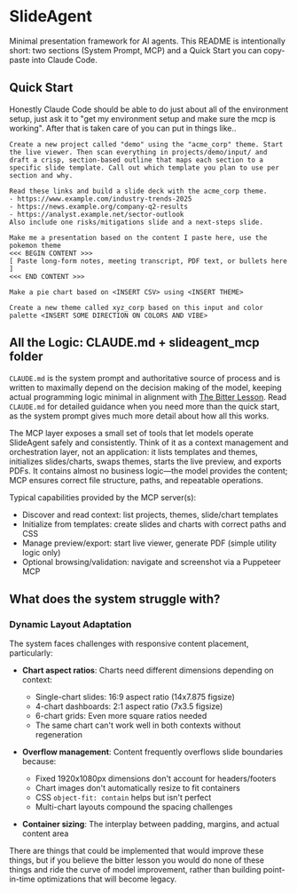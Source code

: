 # SlideAgent

Minimal presentation framework for AI agents. This README is intentionally short: two sections (System Prompt, MCP) and a Quick Start you can copy-paste into Claude Code. 

## Quick Start

Honestly Claude Code should be able to do just about all of the environment setup, just ask it to "get my environment setup and make sure the mcp is working". After that is taken care of you can put in things like..

```text
Create a new project called "demo" using the "acme_corp" theme. Start the live viewer. Then scan everything in projects/demo/input/ and draft a crisp, section-based outline that maps each section to a specific slide template. Call out which template you plan to use per section and why.
```

```text
Read these links and build a slide deck with the acme_corp theme. 
- https://www.example.com/industry-trends-2025
- https://news.example.org/company-q2-results
- https://analyst.example.net/sector-outlook
Also include one risks/mitigations slide and a next-steps slide.
```

```text
Make me a presentation based on the content I paste here, use the pokemon theme
<<< BEGIN CONTENT >>>
[ Paste long-form notes, meeting transcript, PDF text, or bullets here ]
<<< END CONTENT >>>
```

```text
Make a pie chart based on <INSERT CSV> using <INSERT THEME>
```


```text
Create a new theme called xyz_corp based on this input and color palette <INSERT SOME DIRECTION ON COLORS AND VIBE>
```

## All the Logic: CLAUDE.md + slideagent_mcp folder

 `CLAUDE.md` is the system prompt and authoritative source of process and is written to maximally depend on the decision making of the model, keeping actual programming logic minimal in alignment with [The Bitter Lesson](http://www.incompleteideas.net/IncIdeas/BitterLesson.html). Read `CLAUDE.md` for detailed guidance when you need more than the quick start, as the system prompt gives much more detail about how all this works.

The MCP layer exposes a small set of tools that let models operate SlideAgent safely and consistently. Think of it as a context management and orchestration layer, not an application: it lists templates and themes, initializes slides/charts, swaps themes, starts the live preview, and exports PDFs. It contains almost no business logic—the model provides the content; MCP ensures correct file structure, paths, and repeatable operations.

Typical capabilities provided by the MCP server(s):
- Discover and read context: list projects, themes, slide/chart templates
- Initialize from templates: create slides and charts with correct paths and CSS
- Manage preview/export: start live viewer, generate PDF (simple utility logic only)
- Optional browsing/validation: navigate and screenshot via a Puppeteer MCP

## What does the system struggle with?

### Dynamic Layout Adaptation
The system faces challenges with responsive content placement, particularly:

- **Chart aspect ratios**: Charts need different dimensions depending on context:
  - Single-chart slides: 16:9 aspect ratio (14x7.875 figsize)
  - 4-chart dashboards: 2:1 aspect ratio (7x3.5 figsize) 
  - 6-chart grids: Even more square ratios needed
  - The same chart can't work well in both contexts without regeneration

- **Overflow management**: Content frequently overflows slide boundaries because:
  - Fixed 1920x1080px dimensions don't account for headers/footers
  - Chart images don't automatically resize to fit containers
  - CSS `object-fit: contain` helps but isn't perfect
  - Multi-chart layouts compound the spacing challenges
- **Container sizing**: The interplay between padding, margins, and actual content area

There are things that could be implemented that would improve these things, but if you believe the bitter lesson you would do none of these things and ride the curve of model improvement, rather than building point-in-time optimizations that will become legacy.
